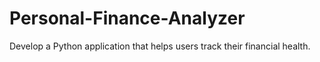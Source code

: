 # Personal-Finance-Analyzer
Develop a Python application that helps users track their financial health.
